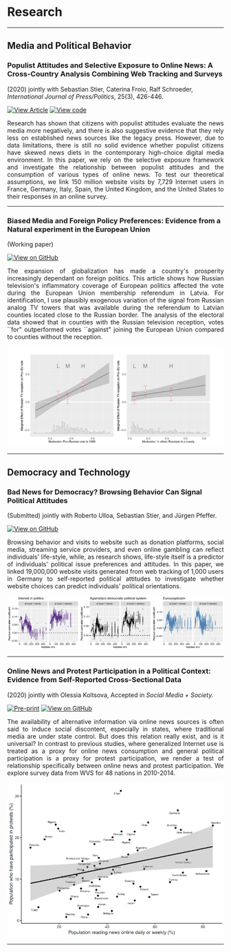 # Research
---

## Media and Political Behavior

### Populist Attitudes and Selective Exposure to Online News: A Cross-Country Analysis Combining Web Tracking and Surveys
(2020) jointly with Sebastian Stier, Caterina Froio, Ralf Schroeder, <i>International Journal of Press/Politics</i>, 25(3), 426-446.

[![View Article](https://img.shields.io/badge/View%20article-IJPP-red)](https://journals.sagepub.com/doi/full/10.1177/1940161220907018)
[![View code](https://img.shields.io/badge/View%20code-OSF-blue)](https://osf.io/5pe27/)

<p style="text-align:justify;">Research has shown that citizens with populist attitudes evaluate the news media more negatively, and there is also suggestive evidence that they rely less on established news sources like the legacy press. However, due to data limitations, there is still no solid evidence whether populist citizens have skewed news diets in the contemporary high-choice digital media environment. In this paper, we rely on the selective exposure framework and investigate the relationship between populist attitudes and the consumption of various types of online news. To test our theoretical assumptions, we link 150 million website visits by 7,729 Internet users in France, Germany, Italy, Spain, the United Kingdom, and the United States to their responses in an online survey.</p>

---

### Biased Media and Foreign Policy Preferences: Evidence from a Natural experiment in the European Union
(Working paper)

[![View on GitHub](https://img.shields.io/badge/GitHub-View_on_GitHub-blue?logo=GitHub)](https://github.com/norakirkizh/quasi-experiment/blob/master/Biased_Media_and_Foreign_Policy_Preferences_Paper_and_Appendix.pdf)

<p style="text-align:justify;">The expansion of globalization has made a country's prosperity increasingly dependant on foreign politics. This article shows how Russian television's inflammatory coverage of European politics affected the vote during the European Union membership referendum in Latvia. For identification, I use plausibly exogenous variation of the signal from Russian analog TV towers that was available during the referendum to Latvian counties located close to the Russian border. The analysis of the electoral data showed that in counties with the Russian television reception, votes ``for" outperformed votes ``against" joining the European Union compared to counties without the reception.</p>

<center><img src="images/eu.jpeg"/></center>

---
## Democracy and Technology

### Bad News for Democracy? Browsing Behavior Can Signal Political Attitudes
(Submitted) jointly with Roberto Ulloa, Sebastian Stier, and J&uuml;rgen Pfeffer.

[![View on GitHub](https://img.shields.io/badge/GitHub-View_on_GitHub-blue?logo=GitHub)](https://github.com/norakirkizh/ml_politics/blob/master/Browsing_Behavior_Can_Signal_Political_Attitudes.pdf)

<p style="text-align:justify;">Browsing behavior and visits to website such as donation platforms, social media, streaming service providers, and even online gambling can reflect individuals' life-style, while, as research shows, life-style itself is a predictor of individuals' political issue preferences and attitudes. In this paper, we linked 19,000,000 website visits generated from web tracking of 1,000 users in Germany to self-reported political attitudes to investigate whether website choices can predict individuals’ political orientations.</p>

<center><img src="images/results.jpeg"/></center>

---
### Online News and Protest Participation in a Political Context: Evidence from Self-Reported Cross-Sectional Data
(2020) jointly with Olessia Koltsova, Accepted in <i>Social Media + Society.</i>

[![Pre-print](https://img.shields.io/badge/SSRN-Pre--print-lightgrey)](https://papers.ssrn.com/sol3/papers.cfm?abstract_id=3126711) 
[![View on GitHub](https://img.shields.io/badge/GitHub-View_on_GitHub-blue?logo=GitHub)](https://github.com/norakirkizh/multi-level-regressions)

<p style="text-align:justify;">The availability of alternative information via online news sources is often said to induce social discontent, especially in states, where traditional media are under state control. But does this relation really exist, and is it universal? In contrast to previous studies, where generalized Internet use is treated as a proxy for online news consumption and general political participation is a proxy for protest participation, we render a test of relationship specifically between online news and protest participation. We explore survey data from WVS for 48 nations in 2010-2014.</p>

<center><img src="images/protests.jpeg"/></center>

---
